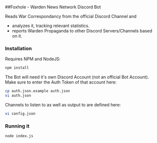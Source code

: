 ##Foxhole - Warden News Network Discord Bot

Reads War Correspondancy from the official Discord Channel and 
* analyzes it, tracking relevant statistics.
* reports Warden Propaganda to other Discord Servers/Channels based on it.

### Installation

Requires NPM and NodeJS:

```bash
npm install
```

The Bot will need it's own Discord Account (not an official Bot Account). Make sure to enter the Auth Token of that account here:
```bash
cp auth.json.example auth.json
vi auth.json
```

Channels to listen to as well as output to are defined here:
```bash
vi config.json
```

### Running it
```bash
node index.js
```